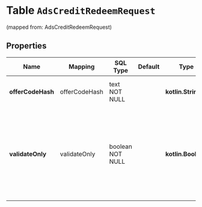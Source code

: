 
# Table `AdsCreditRedeemRequest`
(mapped from: AdsCreditRedeemRequest)

## Properties
Name | Mapping | SQL Type | Default | Type | Description | Notes
---- | ------- | -------- | ------- | ---- | ----------- | -----
**offerCodeHash** | offerCodeHash | text NOT NULL |  | **kotlin.String** | Takes in a SHA256 hash of the offerCode. | 
**validateOnly** | validateOnly | boolean NOT NULL |  | **kotlin.Boolean** | If true, only validate if we can redeem offer code. Otherwise it will actually apply the offer code to the account | 




